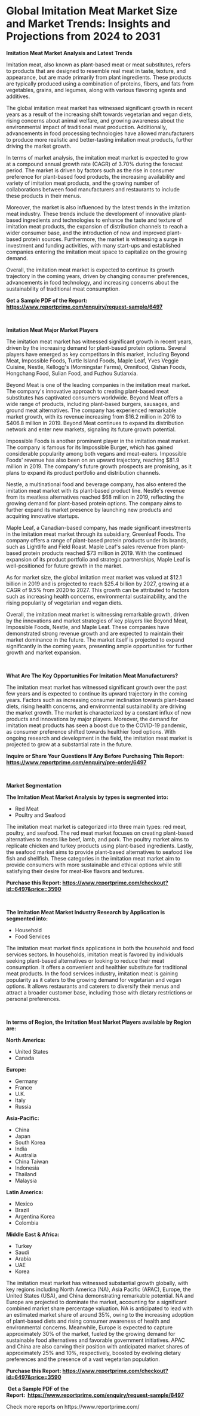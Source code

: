 <p><h1>Global Imitation Meat Market Size and Market Trends: Insights and Projections from 2024 to 2031</h1></p><p><strong>Imitation Meat Market Analysis and Latest Trends</strong></p>
<p><p>Imitation meat, also known as plant-based meat or meat substitutes, refers to products that are designed to resemble real meat in taste, texture, and appearance, but are made primarily from plant ingredients. These products are typically produced using a combination of proteins, fibers, and fats from vegetables, grains, and legumes, along with various flavoring agents and additives.</p><p>The global imitation meat market has witnessed significant growth in recent years as a result of the increasing shift towards vegetarian and vegan diets, rising concerns about animal welfare, and growing awareness about the environmental impact of traditional meat production. Additionally, advancements in food processing technologies have allowed manufacturers to produce more realistic and better-tasting imitation meat products, further driving the market growth.</p><p>In terms of market analysis, the imitation meat market is expected to grow at a compound annual growth rate (CAGR) of 3.70% during the forecast period. The market is driven by factors such as the rise in consumer preference for plant-based food products, the increasing availability and variety of imitation meat products, and the growing number of collaborations between food manufacturers and restaurants to include these products in their menus.</p><p>Moreover, the market is also influenced by the latest trends in the imitation meat industry. These trends include the development of innovative plant-based ingredients and technologies to enhance the taste and texture of imitation meat products, the expansion of distribution channels to reach a wider consumer base, and the introduction of new and improved plant-based protein sources. Furthermore, the market is witnessing a surge in investment and funding activities, with many start-ups and established companies entering the imitation meat space to capitalize on the growing demand.</p><p>Overall, the imitation meat market is expected to continue its growth trajectory in the coming years, driven by changing consumer preferences, advancements in food technology, and increasing concerns about the sustainability of traditional meat consumption.</p></p>
<p><strong>Get a Sample PDF of the Report:&nbsp; <a href="https://www.reportprime.com/enquiry/request-sample/6497">https://www.reportprime.com/enquiry/request-sample/6497</a></strong></p>
<p>&nbsp;</p>
<p><strong>Imitation Meat Major Market Players</strong></p>
<p><p>The imitation meat market has witnessed significant growth in recent years, driven by the increasing demand for plant-based protein options. Several players have emerged as key competitors in this market, including Beyond Meat, Impossible Foods, Turtle Island Foods, Maple Leaf, Yves Veggie Cuisine, Nestle, Kellogg's (Morningstar Farms), Omnifood, Qishan Foods, Hongchang Food, Sulian Food, and Fuzhou Sutianxia.</p><p>Beyond Meat is one of the leading companies in the imitation meat market. The company's innovative approach to creating plant-based meat substitutes has captivated consumers worldwide. Beyond Meat offers a wide range of products, including plant-based burgers, sausages, and ground meat alternatives. The company has experienced remarkable market growth, with its revenue increasing from $16.2 million in 2016 to $406.8 million in 2019. Beyond Meat continues to expand its distribution network and enter new markets, signaling its future growth potential.</p><p>Impossible Foods is another prominent player in the imitation meat market. The company is famous for its Impossible Burger, which has gained considerable popularity among both vegans and meat-eaters. Impossible Foods' revenue has also been on an upward trajectory, reaching $81.9 million in 2019. The company's future growth prospects are promising, as it plans to expand its product portfolio and distribution channels.</p><p>Nestle, a multinational food and beverage company, has also entered the imitation meat market with its plant-based product line. Nestle's revenue from its meatless alternatives reached $68 million in 2019, reflecting the growing demand for plant-based protein options. The company aims to further expand its market presence by launching new products and acquiring innovative startups.</p><p>Maple Leaf, a Canadian-based company, has made significant investments in the imitation meat market through its subsidiary, Greenleaf Foods. The company offers a range of plant-based protein products under its brands, such as Lightlife and Field Roast. Maple Leaf's sales revenue from plant-based protein products reached $73 million in 2019. With the continued expansion of its product portfolio and strategic partnerships, Maple Leaf is well-positioned for future growth in the market.</p><p>As for market size, the global imitation meat market was valued at $12.1 billion in 2019 and is projected to reach $25.4 billion by 2027, growing at a CAGR of 9.5% from 2020 to 2027. This growth can be attributed to factors such as increasing health concerns, environmental sustainability, and the rising popularity of vegetarian and vegan diets.</p><p>Overall, the imitation meat market is witnessing remarkable growth, driven by the innovations and market strategies of key players like Beyond Meat, Impossible Foods, Nestle, and Maple Leaf. These companies have demonstrated strong revenue growth and are expected to maintain their market dominance in the future. The market itself is projected to expand significantly in the coming years, presenting ample opportunities for further growth and market expansion.</p></p>
<p>&nbsp;</p>
<p><strong>What Are The Key Opportunities For Imitation Meat Manufacturers?</strong></p>
<p><p>The imitation meat market has witnessed significant growth over the past few years and is expected to continue its upward trajectory in the coming years. Factors such as increasing consumer inclination towards plant-based diets, rising health concerns, and environmental sustainability are driving the market growth. The market is characterized by a constant influx of new products and innovations by major players. Moreover, the demand for imitation meat products has seen a boost due to the COVID-19 pandemic, as consumer preference shifted towards healthier food options. With ongoing research and development in the field, the imitation meat market is projected to grow at a substantial rate in the future.</p></p>
<p><strong>Inquire or Share Your Questions If Any Before Purchasing This Report: <a href="https://www.reportprime.com/enquiry/pre-order/6497">https://www.reportprime.com/enquiry/pre-order/6497</a></strong></p>
<p>&nbsp;</p>
<p><strong>Market Segmentation</strong></p>
<p><strong>The Imitation Meat Market Analysis by types is segmented into:</strong></p>
<p><ul><li>Red Meat</li><li>Poultry and Seafood</li></ul></p>
<p><p>The imitation meat market is categorized into three main types: red meat, poultry, and seafood. The red meat market focuses on creating plant-based alternatives to meats like beef, lamb, and pork. The poultry market aims to replicate chicken and turkey products using plant-based ingredients. Lastly, the seafood market aims to provide plant-based alternatives to seafood like fish and shellfish. These categories in the imitation meat market aim to provide consumers with more sustainable and ethical options while still satisfying their desire for meat-like flavors and textures.</p></p>
<p><strong>Purchase this Report:&nbsp;<a href="https://www.reportprime.com/checkout?id=6497&price=3590">https://www.reportprime.com/checkout?id=6497&price=3590</a></strong></p>
<p>&nbsp;</p>
<p><strong>The Imitation Meat Market Industry Research by Application is segmented into:</strong></p>
<p><ul><li>Household</li><li>Food Services</li></ul></p>
<p><p>The imitation meat market finds applications in both the household and food services sectors. In households, imitation meat is favored by individuals seeking plant-based alternatives or looking to reduce their meat consumption. It offers a convenient and healthier substitute for traditional meat products. In the food services industry, imitation meat is gaining popularity as it caters to the growing demand for vegetarian and vegan options. It allows restaurants and caterers to diversify their menus and attract a broader customer base, including those with dietary restrictions or personal preferences.</p></p>
<p>&nbsp;</p>
<p><strong>In terms of Region, the Imitation Meat Market Players available by Region are:</strong></p>
<p>
    <p> <strong> North America: </strong>
        <ul>
            <li>United States</li>
            <li>Canada</li>
        </ul>
        </p> 
    <p> <strong> Europe: </strong>
        <ul>
            <li>Germany</li>
            <li>France</li>
            <li>U.K.</li>
            <li>Italy</li>
            <li>Russia</li>
        </ul>
        </p> 
    <p> <strong> Asia-Pacific: </strong>
        <ul>
            <li>China</li>
            <li>Japan</li>
            <li>South Korea</li>
            <li>India</li>
            <li>Australia</li>
            <li>China Taiwan</li>
            <li>Indonesia</li>
            <li>Thailand</li>
            <li>Malaysia</li>
        </ul>
        </p> 
    <p> <strong> Latin America: </strong>
        <ul>
            <li>Mexico</li>
            <li>Brazil</li>
            <li>Argentina Korea</li>
            <li>Colombia</li>
        </ul>
        </p> 
    <p> <strong> Middle East & Africa: </strong>
        <ul>
            <li>Turkey</li>
            <li>Saudi</li>
            <li>Arabia</li>
            <li>UAE</li>
            <li>Korea</li>
        </ul>
    </p>
    </p>
<p><p>The imitation meat market has witnessed substantial growth globally, with key regions including North America (NA), Asia Pacific (APAC), Europe, the United States (USA), and China demonstrating remarkable potential. NA and Europe are projected to dominate the market, accounting for a significant combined market share percentage valuation. NA is anticipated to lead with an estimated market share of around 35%, owing to the increasing adoption of plant-based diets and rising consumer awareness of health and environmental concerns. Meanwhile, Europe is expected to capture approximately 30% of the market, fueled by the growing demand for sustainable food alternatives and favorable government initiatives. APAC and China are also carving their position with anticipated market shares of approximately 25% and 10%, respectively, boosted by evolving dietary preferences and the presence of a vast vegetarian population.</p></p>
<p><strong>Purchase this Report: <a href="https://www.reportprime.com/checkout?id=6497&price=3590">https://www.reportprime.com/checkout?id=6497&price=3590</a></strong></p>
<p>&nbsp;<strong>Get a Sample PDF of the Report:&nbsp;&nbsp;<a href="https://www.reportprime.com/enquiry/request-sample/6497">https://www.reportprime.com/enquiry/request-sample/6497</a></strong></p>
<p><strong></strong></p>
<p>Check more reports on https://www.reportprime.com/</p>